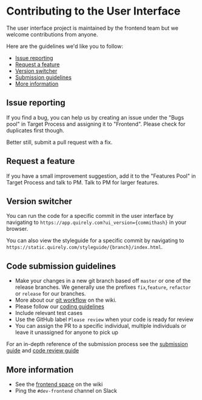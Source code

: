 # Contributing to the User Interface

The user interface project is maintained by the frontend team but we welcome contributions from anyone.

Here are the guidelines we'd like you to follow:

- [Issue reporting](#issue)
- [Request a feature](#feature)
- [Version switcher](#switcher)
- [Submission guidelines](#guidelines)
- [More information](#info)

## <a name="issue"></a> Issue reporting
If you find a bug, you can help us by creating an issue under the "Bugs pool" in Target Process and assigning it to "Frontend". Please check for duplicates first though.

Better still, submit a pull request with a fix.

## <a name="feature"></a> Request a feature
If you have a small improvement suggestion, add it to the "Features Pool" in Target Process and talk to PM. Talk to PM for larger features.

## <a name="switcher"></a> Version switcher
You can run the code for a specific commit in the user interface by navigating to `https://app.quirely.com?ui_version={commithash}` in your browser.

You can also view the styleguide for a specific commit by navigating to `https://static.quirely.com/styleguide/{branch}/index.html`.

## <a name="guidelines"></a> Code submission guidelines
- Make your changes in a new git branch based off `master` or one of the release branches. We generally use the prefixes `fix`,`feature`, `refactor` or `release` for our branches.
- More about our [git workflow](https://contentful.atlassian.net/wiki/display/ENG/Git+flow+and+release+flow+-+proposal) on the wiki.
- Please follow our [coding guidelines](https://contentful.atlassian.net/wiki/display/ENG/Frontend+JS+Coding+Style+Guideline)
- Include relevant test cases
- Use the GitHub label `Please review` when your code is ready for review
- You can assign the PR to a specific individual, multiple individuals or leave it unassigned for anyone to pick up

For an in-depth reference of the submission process see the [submission
guide](./docs/guides/code-submission.md) and [code review guide](./docs/guides/code-review.md)

## <a name="info"></a> More information
- See the [frontend space](https://contentful.atlassian.net/wiki/display/ENG/Frontend) on the wiki
- Ping the `#dev-frontend` channel on Slack
